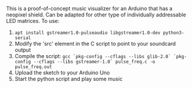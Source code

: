 This is a proof-of-concept music visualizer for an Arduino that has a neopixel shield.
Can be adapted for other type of individually addressable LED matrices.
To use:
1. ```apt install gstreamer1.0-pulseaudio libgstreamer1.0-dev python3-serial```
2. Modify the 'src' element in the C script to point to your soundcard output
3. Compile the script:
``` gcc `pkg-config --cflags --libs glib-2.0` `pkg-config --cflags --libs gstreamer-1.0` pulse_freq.c -o pulse_freq.out ```
4. Upload the sketch to your Arduino Uno
5. Start the python script and play some music

